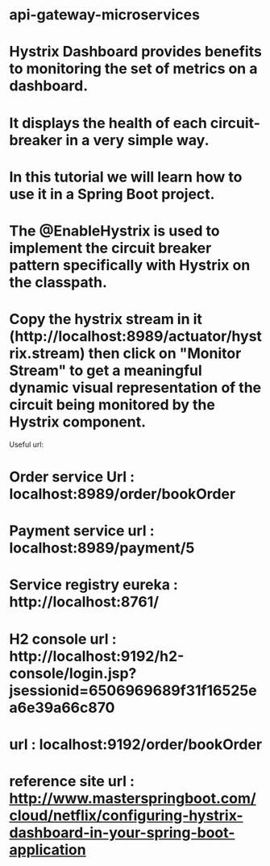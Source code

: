 # api-gateway-microservices

# Hystrix Dashboard provides benefits to monitoring the set of metrics on a dashboard.
# It displays the health of each circuit-breaker in a very simple way.
# In this tutorial we will learn how to use it in a Spring Boot project.

# The @EnableHystrix is used to implement the circuit breaker pattern specifically with Hystrix on the classpath.

# Copy the hystrix stream in it (http://localhost:8989/actuator/hystrix.stream) then click on "Monitor Stream" to get a meaningful dynamic visual representation of the circuit being monitored by the Hystrix component.

Useful url: 

# Order service  Url : localhost:8989/order/bookOrder
# Payment service  url : localhost:8989/payment/5
# Service registry eureka : http://localhost:8761/
# H2 console url : http://localhost:9192/h2-console/login.jsp?jsessionid=6506969689f31f16525ea6e39a66c870
# url : localhost:9192/order/bookOrder

# reference site url : http://www.masterspringboot.com/cloud/netflix/configuring-hystrix-dashboard-in-your-spring-boot-application

